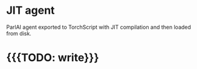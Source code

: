 # JIT agent

ParlAI agent exported to TorchScript with JIT compilation and then loaded from disk.

# {{{TODO: write}}}
